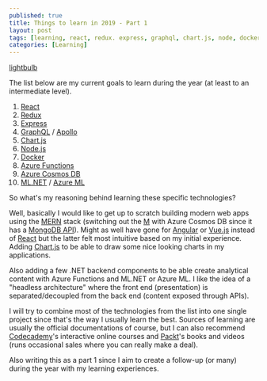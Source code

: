 ```yaml
---
published: true
title: Things to learn in 2019 - Part 1
layout: post
tags: [learning, react, redux. express, graphql, chart.js, node, docker, azure, mern, codecademy, packt]
categories: [Learning]
---
```


[lightbulb](https://raw.githubusercontent.com/wikar/wikar.github.io/master/assets/images/2019-01-21-things-to-learn-in-2019-p1/lightbulb.jpg)

The list below are my current goals to learn during the year (at least to an intermediate level).

1. [React](https://reactjs.org/)
1. [Redux](https://redux.js.org/)
1. [Express](https://expressjs.com/)
1. [GraphQL](https://graphql.org/) / [Apollo](https://www.apollographql.com/)
1. [Chart.js](https://www.chartjs.org/)
1. [Node.js](https://nodejs.org/en/)
1. [Docker](https://www.docker.com/)
1. [Azure Functions](https://azure.microsoft.com/en-us/services/functions/)
1. [Azure Cosmos DB](https://azure.microsoft.com/en-us/services/cosmos-db/)
1. [ML.NET](https://dotnet.microsoft.com/apps/machinelearning-ai/ml-dotnet) / [Azure ML](https://azure.microsoft.com/en-us/services/machine-learning-service/)

So what's my reasoning behind learning these specific technologies?

Well, basically I would like to get up to scratch building modern web apps using the [MERN](https://www.apress.com/us/blog/all-blog-posts/why-mern/12056000) stack (switching out the [M](https://www.mongodb.com/) with Azure Cosmos DB since it has a [MongoDB API](https://docs.microsoft.com/en-us/azure/cosmos-db/mongodb-introduction)). Might as well have gone for [Angular](https://angular.io/) or [Vue.js](https://vuejs.org/) instead of [React](https://reactjs.org/) but the latter felt most intuitive based on my initial experience. Adding [Chart.js](https://www.chartjs.org/) to be able to draw some nice looking charts in my applications.

Also adding a few .NET backend components to be able create analytical content with Azure Functions and ML.NET or Azure ML. I like the idea of a "headless architecture" where the front end (presentation) is separated/decoupled from the back end (content exposed through APIs).

I will try to combine most of the technologies from the list into one single project since that's the way I usually learn the best. Sources of learning are usually the official documentations of course, but I can also recommend [Codecademy](https://www.codecademy.com/)'s interactive online courses and [Packt](https://www.packtpub.com/)'s books and videos (runs occasional sales where you can really make a deal).

Also writing this as a part 1 since I aim to create a follow-up (or many) during the year with my learning experiences.